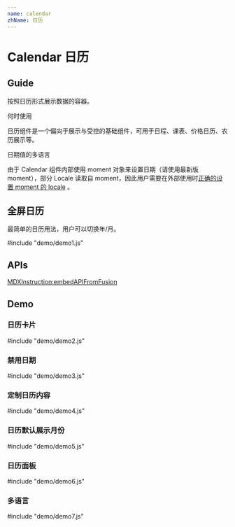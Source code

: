 ```yaml
---
name: calendar
zhName: 日历
---
```


# Calendar 日历


## Guide

按照日历形式展示数据的容器。

何时使用

日历组件是一个偏向于展示与受控的基础组件，可用于日程、课表、价格日历、农历展示等。

日期值的多语言

由于 Calendar 组件内部使用 moment 对象来设置日期（请使用最新版 moment），部分 Locale 读取自 moment，因此用户需要在外部使用时[正确的设置 moment 的 locale](http://momentjs.cn/docs/#/i18n/changing-locale/) 。

## 全屏日历

最简单的日历用法，用户可以切换年/月。

#include "demo/demo1.js"


## APIs

[MDXInstruction:embedAPIFromFusion](https://github.com/alibaba-fusion/next/blob/master/docs/calendar/index.md)

## Demo
 

### 日历卡片

#include "demo/demo2.js"

### 禁用日期

#include "demo/demo3.js"

### 定制日历内容

#include "demo/demo4.js"

### 日历默认展示月份

#include "demo/demo5.js"

### 日历面板

#include "demo/demo6.js"

### 多语言

#include "demo/demo7.js"

